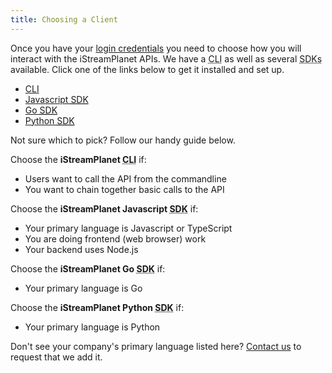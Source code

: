 ```yaml
---
title: Choosing a Client
---
```


Once you have your [login credentials](/docs/guide/) you need to choose how you will interact with the iStreamPlanet APIs. We have a <abbr title="Command Line Interface">CLI</abbr> as well as several <abbr title="Software Development Kits">SDKs</abbr> available. Click one of the links below to get it installed and set up.

- [CLI](/docs/cli)
- [Javascript <abbr title="Software Development Kit">SDK</abbr>](/docs/sdks/javascript)
- [Go <abbr title="Software Development Kit">SDK</abbr>](/docs/sdks/golang)
- [Python <abbr title="Software Development Kit">SDK</abbr>](/docs/sdks/python)

Not sure which to pick? Follow our handy guide below.

Choose the **iStreamPlanet <abbr title="Command Line Interface">CLI</abbr>** if:

- Users want to call the API from the commandline
- You want to chain together basic calls to the API

Choose the **iStreamPlanet Javascript <abbr title="Software Development Kit">SDK</abbr>** if:

- Your primary language is Javascript or TypeScript
- You are doing frontend (web browser) work
- Your backend uses Node.js

Choose the **iStreamPlanet Go <abbr title="Software Development Kit">SDK</abbr>** if:

- Your primary language is Go

Choose the **iStreamPlanet Python <abbr title="Software Development Kit">SDK</abbr>** if:

- Your primary language is Python

Don't see your company's primary language listed here? [Contact us](https://istreamplanet.com/contact/) to request that we add it.
